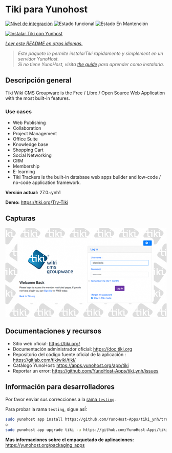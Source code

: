 <!--
Este archivo README esta generado automaticamente<https://github.com/YunoHost/apps/tree/master/tools/readme_generator>
No se debe editar a mano.
-->

# Tiki para Yunohost

[![Nivel de integración](https://dash.yunohost.org/integration/tiki.svg)](https://ci-apps.yunohost.org/ci/apps/tiki/) ![Estado funcional](https://ci-apps.yunohost.org/ci/badges/tiki.status.svg) ![Estado En Mantención](https://ci-apps.yunohost.org/ci/badges/tiki.maintain.svg)

[![Instalar Tiki con Yunhost](https://install-app.yunohost.org/install-with-yunohost.svg)](https://install-app.yunohost.org/?app=tiki)

*[Leer este README en otros idiomas.](./ALL_README.md)*

> *Este paquete le permite instalarTiki rapidamente y simplement en un servidor YunoHost.*  
> *Si no tiene YunoHost, visita [the guide](https://yunohost.org/install) para aprender como instalarla.*

## Descripción general

Tiki Wiki CMS Groupware is the Free / Libre / Open Source Web Application with the most built-in features.

### Use cases

- Web Publishing
- Collaboration
- Project Management
- Office Suite
- Knowledge base
- Shopping Cart
- Social Networking
- CRM
- Membership
- E-learning
- Tiki Trackers is the built-in database web apps builder and low-code / no-code application framework.


**Versión actual:** 27.0~ynh1

**Demo:** <https://tiki.org/Try-Tiki>

## Capturas

![Captura de Tiki](./doc/screenshots/Screenshot.png)

## Documentaciones y recursos

- Sitio web oficial: <https://tiki.org/>
- Documentación administrador oficial: <https://doc.tiki.org>
- Repositorio del código fuente oficial de la aplicación : <https://gitlab.com/tikiwiki/tiki/>
- Catálogo YunoHost: <https://apps.yunohost.org/app/tiki>
- Reportar un error: <https://github.com/YunoHost-Apps/tiki_ynh/issues>

## Información para desarrolladores

Por favor enviar sus correcciones a la [rama `testing`](https://github.com/YunoHost-Apps/tiki_ynh/tree/testing).

Para probar la rama `testing`, sigue asÍ:

```bash
sudo yunohost app install https://github.com/YunoHost-Apps/tiki_ynh/tree/testing --debug
o
sudo yunohost app upgrade tiki -u https://github.com/YunoHost-Apps/tiki_ynh/tree/testing --debug
```

**Mas informaciones sobre el empaquetado de aplicaciones:** <https://yunohost.org/packaging_apps>
